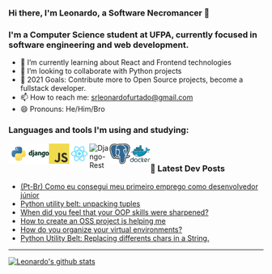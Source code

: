 ### Hi there, I'm Leonardo, a Software Necromancer 👻

### I'm a Computer Science student at UFPA, currently focused in software engineering and web development.

- 🌱 I’m currently learning about React and Frontend technologies
- 👯 I’m looking to collaborate with Python projects
- 🥅 2021 Goals: Contribute more to Open Source projects, become a fullstack developer.
- 📫 How to reach me: srleonardofurtado@gmail.com
- 😄 Pronouns: He/Him/Bro

### Languages and tools I'm using and studying:

  <img align="left" alt="Python" width="40px" src="https://raw.githubusercontent.com/github/explore/80688e429a7d4ef2fca1e82350fe8e3517d3494d/topics/python/python.png"/>
  <img align="left" alt="Django" width="40px" src="https://raw.githubusercontent.com/github/explore/80688e429a7d4ef2fca1e82350fe8e3517d3494d/topics/django/django.png"/>
  <img align="left" alt="JavaScript" width="40px" src="https://raw.githubusercontent.com/github/explore/80688e429a7d4ef2fca1e82350fe8e3517d3494d/topics/javascript/javascript.png"/>
  <img align="left" alt="React" width="40px" src="https://raw.githubusercontent.com/github/explore/80688e429a7d4ef2fca1e82350fe8e3517d3494d/topics/react/react.png"/>
  <img align="left" alt="Django-Rest" width="40px" src="https://miro.medium.com/max/600/1*N5Iep1wJY1iXgMzpHxzE8w.png"/>
  <img align="left" alt="PostgreSQL" width="40px" src="https://raw.githubusercontent.com/github/explore/80688e429a7d4ef2fca1e82350fe8e3517d3494d/topics/postgresql/postgresql.png"/>
  <img align="left" alt="Docker" width="40px" src="https://raw.githubusercontent.com/devicons/devicon/master/icons/docker/docker-original-wordmark.svg"/>

<br/>

### 📕 Latest Dev Posts

<!-- BLOG-POST-LIST:START -->
- [(Pt-Br) Como eu consegui meu primeiro emprego como desenvolvedor júnior ](https://dev.to/furtleo/como-eu-consegui-meu-primeiro-emprego-como-desenvolvedor-junior-1oaa)
- [Python utility belt: unpacking tuples](https://dev.to/furtleo/python-utility-belt-unpacking-tuples-fal)
- [When did you feel that your OOP skills were sharpened?](https://dev.to/furtleo/when-did-you-feel-that-your-opp-skills-were-shapened-255h)
- [How to create an OSS project is helping me ](https://dev.to/furtleo/how-to-create-an-oss-project-is-helping-me-2350)
- [How do you organize your virtual environments?](https://dev.to/furtleo/how-do-you-organize-your-virtual-environments-1gk)
- [Python Utility Belt: Replacing differents chars in a String.](https://dev.to/furtleo/python-utility-belt-replacing-differents-chars-in-a-string-21ko)
<!-- BLOG-POST-LIST:END -->

---

[![Leonardo's github stats](https://github-readme-stats.vercel.app/api?username=LeonardoFurtado&theme=radical&count_private=true&show_icons=true)](https://github.com/anuraghazra/github-readme-stats)
